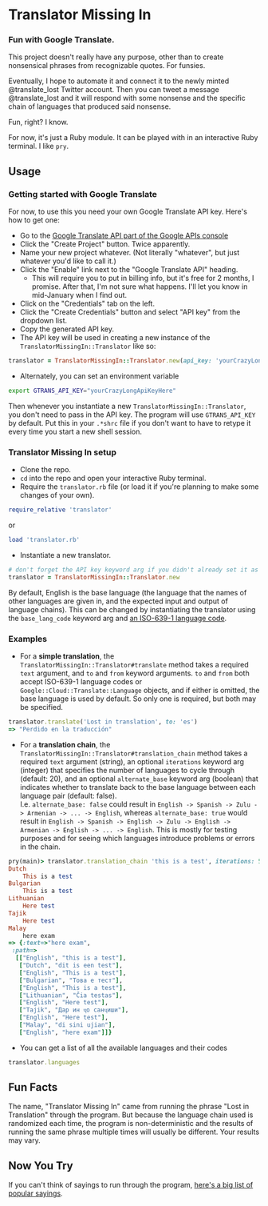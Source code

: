 # Translator Missing In
### Fun with Google Translate.
This project doesn't really have any purpose, other than to create nonsensical phrases from recognizable quotes. For funsies.

Eventually, I hope to automate it and connect it to the newly minted @translate_lost Twitter account. Then you can tweet a message @translate_lost and it will respond with some nonsense and the specific chain of languages that produced said nonsense.

Fun, right? I know.

For now, it's just a Ruby module. It can be played with in an interactive Ruby terminal. I like `pry`.

## Usage
### Getting started with Google Translate
For now, to use this you need your own Google Translate API key. Here's how to get one:
* Go to the [Google Translate API part of the Google APIs console](https://console.developers.google.com/apis/api/translate/overview)
* Click the "Create Project" button. Twice apparently.
* Name your new project whatever. (Not literally "whatever", but just whatever you'd like to call it.)
* Click the "Enable" link next to the "Google Translate API" heading.
  * This will require you to put in billing info, but it's free for 2 months, I promise. After that, I'm not sure what happens. I'll let you know in mid-January when I find out.
* Click on the "Credentials" tab on the left.
* Click the "Create Credentials" button and select "API key" from the dropdown list.
* Copy the generated API key.
* The API key will be used in creating a new instance of the `TranslatorMissingIn::Translator` like so:
```rb
translator = TranslatorMissingIn::Translator.new(api_key: 'yourCrazyLongApiKeyHere')
```
* Alternately, you can set an environment variable
```sh
export GTRANS_API_KEY="yourCrazyLongApiKeyHere"
```
Then whenever you instantiate a new `TranslatorMissingIn::Translator`, you don't need to pass in the API key. The program will use `GTRANS_API_KEY` by default. Put this in your `.*shrc` file if you don't want to have to retype it every time you start a new shell session.

### Translator Missing In setup
* Clone the repo.
* `cd` into the repo and open your interactive Ruby terminal.
* Require the `translator.rb` file (or load it if you're planning to make some changes of your own).
```rb
require_relative 'translator'
```
or
```rb
load 'translator.rb'
```
* Instantiate a new translator.
```rb
# don't forget the API key keyword arg if you didn't already set it as an env var
translator = TranslatorMissingIn::Translator.new
```
By default, English is the base language (the language that the names of other languages are given in, and the expected input and output of language chains). This can be changed by instantiating the translator using the `base_lang_code` keyword arg and [an ISO-639-1 language code](https://en.wikipedia.org/wiki/List_of_ISO_639-1_codes).
### Examples
* For a **simple translation**, the `TranslatorMissingIn::Translator#translate` method takes a required `text` argument, and `to` and `from` keyword arguments. `to` and `from` both accept ISO-639-1 language codes or `Google::Cloud::Translate::Language` objects, and if either  is omitted, the base language is used by default. So only one is required, but both may be specified.
```rb
translator.translate('Lost in translation', to: 'es')
=> "Perdido en la traducción"
```
* For a **translation chain**, the `TranslatorMissingIn::Translator#translation_chain` method takes a required `text` argument (string), an optional `iterations` keyword arg (integer) that specifies the number of languages to cycle through (default: 20), and an optional `alternate_base` keyword arg (boolean) that indicates whether to translate back to the base language between each language pair (default: false).  
I.e. `alternate_base: false` could result in `English -> Spanish -> Zulu -> Armenian -> ... -> English`, whereas `alternate_base: true` would result in `English -> Spanish -> English -> Zulu -> English -> Armenian -> English -> ... -> English`. This is mostly for testing purposes and for seeing which languages introduce problems or errors in the chain.  
```rb
pry(main)> translator.translation_chain 'this is a test', iterations: 5, alternate_base: true
Dutch
	This is a test
Bulgarian
	This is a test
Lithuanian
	Here test
Tajik
	Here test
Malay
	here exam
=> {:text=>"here exam",
 :path=>
  [["English", "this is a test"],
   ["Dutch", "dit is een test"],
   ["English", "This is a test"],
   ["Bulgarian", "Това е тест"],
   ["English", "This is a test"],
   ["Lithuanian", "Čia testas"],
   ["English", "Here test"],
   ["Tajik", "Дар ин ҷо санҷиши"],
   ["English", "Here test"],
   ["Malay", "di sini ujian"],
   ["English", "here exam"]]}
```
* You can get a list of all the available languages and their codes
```rb
translator.languages
```

## Fun Facts
The name, "Translator Missing In" came from running the phrase "Lost in Translation" through the program. But because the language chain used is randomized each time, the program is non-deterministic and the results of running the same phrase multiple times will usually be different. Your results may vary.

## Now You Try
If you can't think of sayings to run through the program, [here's a big list of popular sayings](http://www.curatedquotes.com/famous-quotes/).
